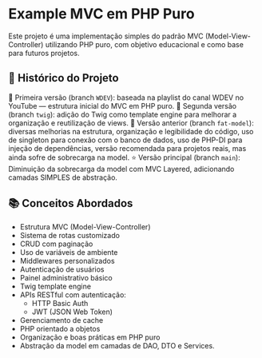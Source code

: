 # Example MVC em PHP Puro

Este projeto é uma implementação simples do padrão MVC (Model-View-Controller) utilizando PHP puro, com objetivo educacional e como base para futuros projetos.

## 📖 Histórico do Projeto

🔹 Primeira versão (branch `WDEV`): baseada na playlist do canal WDEV no YouTube — estrutura inicial do MVC em PHP puro.
🔸 Segunda versão (branch `twig`): adição do Twig como template engine para melhorar a organização e reutilização de views.
🔺 Versão anterior (branch `fat-model`): diversas melhorias na estrutura, organização e legibilidade do código, uso de singleton para conexão com o banco de dados, uso de PHP-DI para injeção de dependências, versão recomendada para projetos reais, mas ainda sofre de sobrecarga na model.
⭐ Versão principal (branch `main`): Diminuição da sobrecarga da model com MVC Layered, adicionando camadas SIMPLES de abstração.

## 📚 Conceitos Abordados

- Estrutura MVC (Model-View-Controller)
- Sistema de rotas customizado
- CRUD com paginação
- Uso de variáveis de ambiente
- Middlewares personalizados
- Autenticação de usuários
- Painel administrativo básico
- Twig template engine
- APIs RESTful com autenticação:
  - HTTP Basic Auth
  - JWT (JSON Web Token)
- Gerenciamento de cache
- PHP orientado a objetos
- Organização e boas práticas em PHP puro
- Abstração da model em camadas de DAO, DTO e Services.

